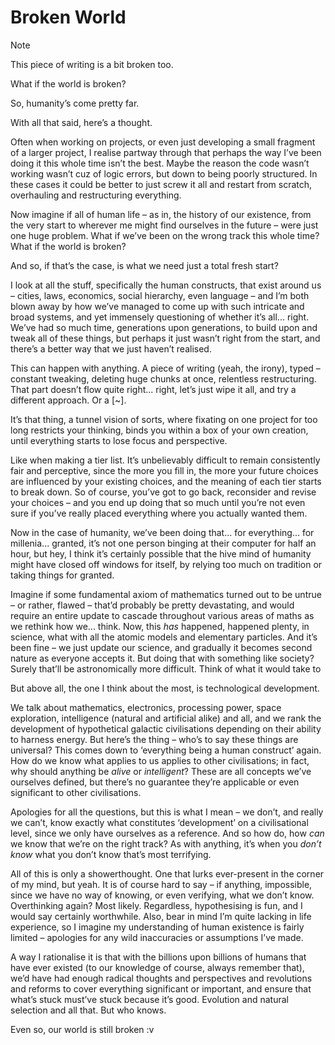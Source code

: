 # Broken World

> [!Note]
> This piece of writing is a bit broken too.

What if the world is broken?

So, humanity’s come pretty far.

With all that said, here’s a thought.

Often when working on projects, or even just developing a small fragment of a larger project, I realise partway through that perhaps the way I’ve been doing it this whole time isn’t the best. Maybe the reason the code wasn’t working wasn’t cuz of logic errors, but down to being poorly structured. In these cases it could be better to just screw it all and restart from scratch, overhauling and restructuring everything.

Now imagine if all of human life – as in, the history of our existence, from the very start to wherever me might find ourselves in the future – were just one huge problem. What if we’ve been on the wrong track this whole time? What if the world is broken?

And so, if that’s the case, is what we need just a total fresh start?

I look at all the stuff, specifically the human constructs, that exist around us – cities, laws, economics, social hierarchy, even language – and I’m both blown away by how we’ve managed to come up with such intricate and broad systems, and yet immensely questioning of whether it’s all... right. We’ve had so much time, generations upon generations, to build upon and tweak all of these things, but perhaps it just wasn’t right from the start, and there’s a better way that we just haven’t realised.

This can happen with anything. A piece of writing (yeah, the irony), typed – constant tweaking, deleting huge chunks at once, relentless restructuring. That part doesn’t flow quite right... right, let’s just wipe it all, and try a different approach. Or a [~].

It’s that thing, a tunnel vision of sorts, where fixating on one project for too long restricts your thinking, binds you within a box of your own creation, until everything starts to lose focus and perspective.

Like when making a tier list. It’s unbelievably difficult to remain consistently fair and perceptive, since the more you fill in, the more your future choices are influenced by your existing choices, and the meaning of each tier starts to break down. So of course, you’ve got to go back, reconsider and revise your choices – and you end up doing that so much until you’re not even sure if you’ve really placed everything where you actually wanted them.

Now in the case of humanity, we’ve been doing that... for everything... for millenia... granted, it’s not one person binging at their computer for half an hour, but hey, I think it’s certainly possible that the hive mind of humanity might have closed off windows for itself, by relying too much on tradition or taking things for granted.

Imagine if some fundamental axiom of mathematics turned out to be untrue – or rather, flawed – that’d probably be pretty devastating, and would require an entire update to cascade throughout various areas of maths as we rethink how we... think. Now, this *has* happened, happened plenty, in science, what with all the atomic models and elementary particles. And it’s been fine – we just update our science, and gradually it becomes second nature as everyone accepts it. But doing that with something like society? Surely that’ll be astronomically more difficult. Think of what it would take to

But above all, the one I think about the most, is technological development.

We talk about mathematics, electronics, processing power, space exploration, intelligence (natural and artificial alike) and all, and we rank the development of hypothetical galactic civilisations depending on their ability to harness energy. But here’s the thing – who’s to say these things are universal? This comes down to ‘everything being a human construct’ again. How do we know what applies to us applies to other civilisations; in fact, why should anything be *alive* or *intelligent*? These are all concepts we’ve ourselves defined, but there’s no guarantee they’re applicable or even significant to other civilisations.

Apologies for all the questions, but this is what I mean – we don’t, and really we can’t, know exactly what constitutes ‘development’ on a civilisational level, since we only have ourselves as a reference. And so how do, how *can* we know that we’re on the right track? As with anything, it’s when you *don’t know* what you don’t know that’s most terrifying.

All of this is only a showerthought. One that lurks ever-present in the corner of my mind, but yeah. It is of course hard to say – if anything, impossible, since we have no way of knowing, or even verifying, what we don’t know. Overthinking again? Most likely. Regardless, hypothesising is fun, and I would say certainly worthwhile. Also, bear in mind I’m quite lacking in life experience, so I imagine my understanding of human existence is fairly limited – apologies for any wild inaccuracies or assumptions I’ve made.

A way I rationalise it is that with the billions upon billions of humans that have ever existed (to our knowledge of course, always remember that), we’d have had enough radical thoughts and perspectives and revolutions and reforms to cover everything significant or important, and ensure that what’s stuck must’ve stuck because it’s good. Evolution and natural selection and all that. But who knows.

Even so, our world is still broken :v
